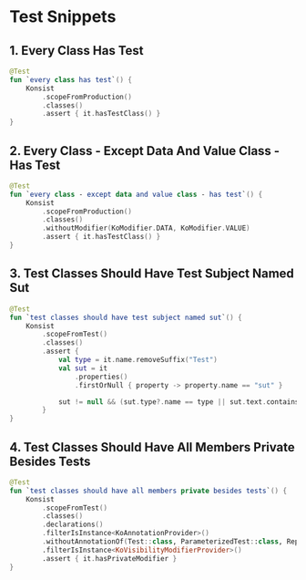 # Test Snippets

## 1. Every Class Has Test

```kotlin
@Test
fun `every class has test`() {
    Konsist
        .scopeFromProduction()
        .classes()
        .assert { it.hasTestClass() }
}
```

## 2. Every Class - Except Data And Value Class - Has Test

```kotlin
@Test
fun `every class - except data and value class - has test`() {
    Konsist
        .scopeFromProduction()
        .classes()
        .withoutModifier(KoModifier.DATA, KoModifier.VALUE)
        .assert { it.hasTestClass() }
}
```

## 3. Test Classes Should Have Test Subject Named Sut

```kotlin
@Test
fun `test classes should have test subject named sut`() {
    Konsist
        .scopeFromTest()
        .classes()
        .assert {
            val type = it.name.removeSuffix("Test")
            val sut = it
                .properties()
                .firstOrNull { property -> property.name == "sut" }

            sut != null && (sut.type?.name == type || sut.text.contains("$type("))
        }
}
```

## 4. Test Classes Should Have All Members Private Besides Tests

```kotlin
@Test
fun `test classes should have all members private besides tests`() {
    Konsist
        .scopeFromTest()
        .classes()
        .declarations()
        .filterIsInstance<KoAnnotationProvider>()
        .withoutAnnotationOf(Test::class, ParameterizedTest::class, RepeatedTest::class)
        .filterIsInstance<KoVisibilityModifierProvider>()
        .assert { it.hasPrivateModifier }
}
```
